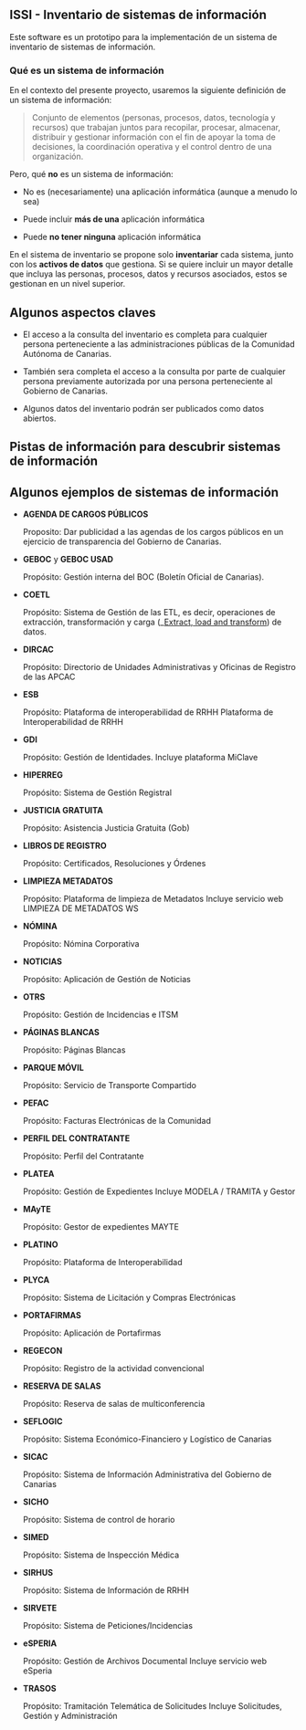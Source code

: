 ## ISSI - Inventario de sistemas de información

Este software es un prototipo para la implementación de un sistema de
inventario de sistemas de información.

### Qué es un sistema de información

En el contexto del presente proyecto, usaremos la siguiente definición
de un sistema de información:


> Conjunto de elementos (personas, procesos, datos, tecnología
> y recursos) que trabajan juntos para recopilar, procesar, almacenar,
> distribuir y gestionar información con el fin de apoyar la toma de decisiones,
> la coordinación operativa y el control dentro de una organización. 

Pero, qué **no** es un sistema de información:

- No es (necesariamente) una aplicación informática (aunque a menudo lo sea)

- Puede incluir **más de una** aplicación informática

- Puede **no tener ninguna** aplicación informática


En el sistema de inventario se propone solo **inventariar** cada
sistema, junto con los **activos de datos** que gestiona. Si se quiere
incluir un mayor detalle que incluya las personas, procesos, datos y
recursos asociados, estos se gestionan en un nivel superior.

## Algunos aspectos claves

- El acceso a la consulta del inventario es completa para cualquier
  persona perteneciente a las administraciones públicas de la Comunidad
  Autónoma de Canarias.

- También sera completa el acceso a la consulta por parte de cualquier
  persona previamente autorizada por una persona perteneciente al
  Gobierno de Canarias.

- Algunos datos del inventario podrán ser publicados como datos
  abiertos.


## Pistas de información para descubrir sistemas de información

## Algunos ejemplos de sistemas de información

- **AGENDA DE CARGOS PÚBLICOS**

    Proposito: Dar publicidad a las agendas de los cargos públicos en un
    ejercicio de transparencia del Gobierno de Canarias.

- **GEBOC** y **GEBOC USAD**

    Propósito: Gestión interna del BOC (Boletín Oficial de Canarias).


- **COETL**

    Propósito: Sistema de Gestión de las ETL, es decir, operaciones de
    extracción, transformación y carga (_[Extract, load and
    transform](https://es.wikipedia.org/wiki/Extract,_transform_and_load))
    de datos.

- **DIRCAC**

    Propósito: Directorio de Unidades Administrativas y Oficinas de
    Registro de las APCAC


- **ESB**

    Propósito: Plataforma de interoperabilidad de RRHH Plataforma de Interoperabilidad de RRHH

- **GDI**

    Propósito: Gestión de Identidades. Incluye plataforma MiClave

- **HIPERREG**

    Propósito: Sistema de Gestión Registral

- **JUSTICIA GRATUITA**

    Propósito: Asistencia Justicia Gratuita (Gob)

- **LIBROS DE REGISTRO**

    Propósito: Certificados, Resoluciones y Órdenes

- **LIMPIEZA METADATOS**

    Propósito: Plataforma de limpieza de Metadatos Incluye servicio web LIMPIEZA DE METADATOS WS

- **NÓMINA**

    Propósito: Nómina Corporativa

- **NOTICIAS**

    Propósito: Aplicación de Gestión de Noticias

- **OTRS**

    Propósito: Gestión de Incidencias e ITSM

- **PÁGINAS BLANCAS**

    Propósito: Páginas Blancas

- **PARQUE MÓVIL**

    Propósito: Servicio de Transporte Compartido

- **PEFAC**

    Propósito: Facturas Electrónicas de la Comunidad

- **PERFIL DEL CONTRATANTE**

    Propósito: Perfil del Contratante

- **PLATEA**

    Propósito: Gestión de Expedientes Incluye MODELA / TRAMITA y Gestor

- **MAyTE**

    Propósito: Gestor de expedientes MAYTE

- **PLATINO**

    Propósito: Plataforma de Interoperabilidad

- **PLYCA**

    Propósito: Sistema de Licitación y Compras Electrónicas

- **PORTAFIRMAS**

    Propósito: Aplicación de Portafirmas

- **REGECON**

    Propósito: Registro de la actividad convencional

- **RESERVA DE SALAS**

    Propósito: Reserva de salas de multiconferencia

- **SEFLOGIC**

    Propósito: Sistema Económico-Financiero y Logístico de Canarias

- **SICAC**

    Propósito: Sistema de Información Administrativa del Gobierno de Canarias

- **SICHO**

    Propósito: Sistema de control de horario

- **SIMED**

    Propósito: Sistema de Inspección Médica

- **SIRHUS**

    Propósito: Sistema de Información de RRHH

- **SIRVETE**

    Propósito: Sistema de Peticiones/Incidencias

- **eSPERIA**

    Propósito: Gestión de Archivos Documental Incluye servicio web eSperia

- **TRASOS**

    Propósito: Tramitación Telemática de Solicitudes Incluye Solicitudes, Gestión y Administración
